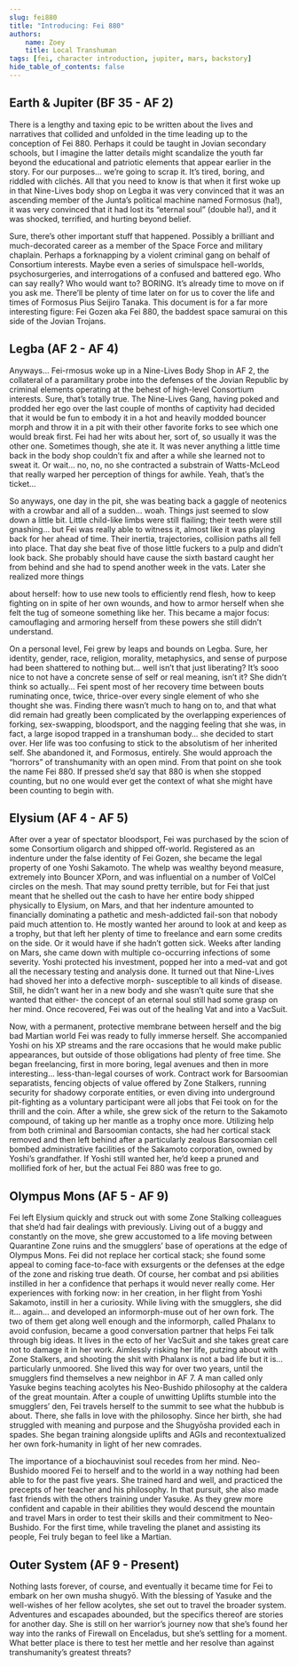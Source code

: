 ```yaml
---
slug: fei880
title: "Introducing: Fei 880"
authors:
    name: Zoey
    title: Local Transhuman
tags: [fei, character introduction, jupiter, mars, backstory]
hide_table_of_contents: false
---
```


## Earth & Jupiter (BF 35 - AF 2) 
There is a lengthy and taxing epic to be written about the lives and narratives that collided and unfolded in the time leading up to the conception of Fei 880. Perhaps it could be taught in Jovian secondary schools, but I imagine the latter details might scandalize the youth far beyond the educational and patriotic elements that appear earlier in the story. For our purposes… we’re going to scrap it. It’s tired, boring, and riddled with clichés. All that you need to know is that when it first woke up in that Nine-Lives body shop on Legba it was very convinced that it was an ascending member of the Junta’s political machine named Formosus (ha!), it was very convinced that it had lost its “eternal soul” (double ha!), and it was shocked, terrified, and hurting beyond belief. 

Sure, there’s other important stuff that happened. Possibly a brilliant and much-decorated career as a member of the Space Force and military chaplain. Perhaps a forknapping by a violent criminal gang on behalf of Consortium interests. Maybe even a series of simulspace hell-worlds, psychosurgeries, and interrogations of a confused and battered ego. Who can say really? Who would want to? BORING. It’s already time to move on if you ask me. There’ll be plenty of time later on for us to cover the life and times of Formosus Pius Seijiro Tanaka. This document is for a far more interesting figure: Fei Gozen aka Fei 880, the baddest space samurai on this side of the Jovian Trojans. 

## Legba (AF 2 - AF 4) 
Anyways… Fei-rmosus woke up in a Nine-Lives Body Shop in AF 2, the collateral of a paramilitary probe into the defenses of the Jovian Republic by criminal elements operating at the behest of high-level Consortium interests. Sure, that’s totally true. The Nine-Lives Gang, having poked and prodded her ego over the last couple of months of captivity had decided that it would be fun to embody it in a hot and heavily modded bouncer morph and throw it in a pit with their other favorite forks to see which one would break first. Fei had her wits about her, sort of, so usually it was the other one. Sometimes though, she ate it. It was never anything a little time back in the body shop couldn’t fix and after a while she learned not to sweat it. Or wait… no, no, no she contracted a substrain of Watts-McLeod that really warped her perception of things for awhile. Yeah, that’s the ticket… 

So anyways, one day in the pit, she was beating back a gaggle of neotenics with a crowbar and all of a sudden… woah. Things just seemed to slow down a little bit. Little child-like limbs were still flailing; their teeth were still gnashing… but Fei was really able to witness it, almost like it was playing back for her ahead of time. Their inertia, trajectories, collision paths all fell into place. That day she beat five of those little fuckers to a pulp and didn’t look back. She probably should have cause the sixth bastard caught her from behind and she had to spend another week in the vats. Later she realized more things

about herself: how to use new tools to efficiently rend flesh, how to keep fighting on in spite of her own wounds, and how to armor herself when she felt the tug of someone something like her. This became a major focus: camouflaging and armoring herself from these powers she still didn’t understand. 

On a personal level, Fei grew by leaps and bounds on Legba. Sure, her identity, gender, race, religion, morality, metaphysics, and sense of purpose had been shattered to nothing but… well isn’t that just liberating? It’s sooo nice to not have a concrete sense of self or real meaning, isn’t it? She didn’t think so actually… Fei spent most of her recovery time between bouts ruminating once, twice, thrice-over every single element of who she thought she was. Finding there wasn’t much to hang on to, and that what did remain had greatly been complicated by the overlapping experiences of forking, sex-swapping, bloodsport, and the nagging feeling that she was, in fact, a large isopod trapped in a transhuman body… she decided to start over. 
Her life was too confusing to stick to the absolutism of her inherited self. She abandoned it, and Formosus, entirely. She would approach the “horrors” of transhumanity with an open mind. From that point on she took the name Fei 880. If pressed she’d say that 880 is when she stopped counting, but no one would ever get the context of what she might have been counting to begin with. 

## Elysium (AF 4 - AF 5) 
After over a year of spectator bloodsport, Fei was purchased by the scion of some Consortium oligarch and shipped off-world. Registered as an indenture under the false identity of Fei Gozen, she became the legal property of one Yoshi Sakamoto. The whelp was wealthy beyond measure, extremely into Bouncer XPorn, and was influential on a number of VolCel circles on the mesh. That may sound pretty terrible, but for Fei that just meant that he shelled out the cash to have her entire body shipped physically to Elysium, on Mars, and that her indenture amounted to financially dominating a pathetic and mesh-addicted fail-son that nobody paid much attention to. He mostly wanted her around to look at and keep as a trophy, but that left her plenty of time to freelance and earn some credits on the side. Or it would have if she hadn’t gotten sick. 
Weeks after landing on Mars, she came down with multiple co-occurring infections of some severity. Yoshi protected his investment, popped her into a med-vat and got all the necessary testing and analysis done. It turned out that Nine-Lives had shoved her into a defective morph- susceptible to all kinds of disease. Still, he didn’t want her in a new body and she wasn’t quite sure that she wanted that either- the concept of an eternal soul still had some grasp on her mind. Once recovered, Fei was out of the healing Vat and into a VacSuit.

Now, with a permanent, protective membrane between herself and the big bad Martian world Fei was ready to fully immerse herself. She accompanied Yoshi on his XP streams and the rare occasions that he would make public appearances, but outside of those obligations had plenty of free time. She began freelancing, first in more boring, legal avenues and then in more interesting… less-than-legal courses of work. Contract work for Barsoomian separatists, fencing objects of value offered by Zone Stalkers, running security for shadowy corporate entities, or even diving into underground pit-fighting as a voluntary participant were all jobs that Fei took on for the thrill and the coin. After a while, she grew sick of the return to the Sakamoto compound, of taking up her mantle as a trophy once more. Utilizing help from both criminal and Barsoomian contacts, she had her cortical stack removed and then left behind after a particularly zealous Barsoomian cell bombed administrative facilities of the Sakamoto corporation, owned by Yoshi’s grandfather. If Yoshi still wanted her, he’d keep a pruned and mollified fork of her, but the actual Fei 880 was free to go. 

## Olympus Mons (AF 5 - AF 9) 
Fei left Elysium quickly and struck out with some Zone Stalking colleagues that she’d had fair dealings with previously. Living out of a buggy and constantly on the move, she grew accustomed to a life moving between Quarantine Zone ruins and the smugglers’ base of operations at the edge of Olympus Mons. Fei did not replace her cortical stack; she found some appeal to coming face-to-face with exsurgents or the defenses at the edge of the zone and risking true death. Of course, her combat and psi abilities instilled in her a confidence that perhaps it would never really come. 
Her experiences with forking now: in her creation, in her flight from Yoshi Sakamoto, instill in her a curiosity. While living with the smugglers, she did it… again… and developed an informorph-muse out of her own fork. The two of them get along well enough and the informorph, called Phalanx to avoid confusion, became a good conversation partner that helps Fei talk through big ideas. It lives in the ecto of her VacSuit and she takes great care not to damage it in her work. 
Aimlessly risking her life, putzing about with Zone Stalkers, and shooting the shit with Phalanx is not a bad life but it is… particularly unmoored. She lived this way for over two years, until the smugglers find themselves a new neighbor in AF 7. 
A man called only Yasuke begins teaching acolytes his Neo-Bushido philosophy at the caldera of the great mountain. After a couple of unwitting Uplifts stumble into the smugglers’ den, Fei travels herself to the summit to see what the hubbub is about. There, she falls in love with the philosophy. Since her birth, she had struggled with meaning and purpose and the Shugyōsha provided each in spades. She began training alongside uplifts and AGIs and recontextualized her own fork-humanity in light of her new comrades.

The importance of a biochauvinist soul recedes from her mind. Neo-Bushido moored Fei to herself and to the world in a way nothing had been able to for the past five years. She trained hard and well, and practiced the precepts of her teacher and his philosophy. In that pursuit, she also made fast friends with the others training under Yasuke. As they grew more confident and capable in their abilities they would descend the mountain and travel Mars in order to test their skills and their commitment to Neo-Bushido. For the first time, while traveling the planet and assisting its people, Fei truly began to feel like a Martian. 

## Outer System (AF 9 - Present) 
Nothing lasts forever, of course, and eventually it became time for Fei to embark on her own musha shugyō. With the blessing of Yasuke and the well-wishes of her fellow acolytes, she set out to travel the broader system. Adventures and escapades abounded, but the specifics thereof are stories for another day. She is still on her warrior’s journey now that she’s found her way into the ranks of Firewall on Enceladus, but she’s settling for a moment. What better place is there to test her mettle and her resolve than against transhumanity’s greatest threats?
